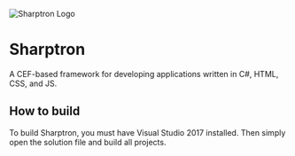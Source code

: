 ![Sharptron Logo](https://raw.githubusercontent.com/techspider/sharptron/res/logo.png)

# Sharptron
A CEF-based framework for developing applications written in C#, HTML, CSS, and JS.

## How to build

To build Sharptron, you must have Visual Studio 2017 installed. Then simply open the solution file and build all projects.
